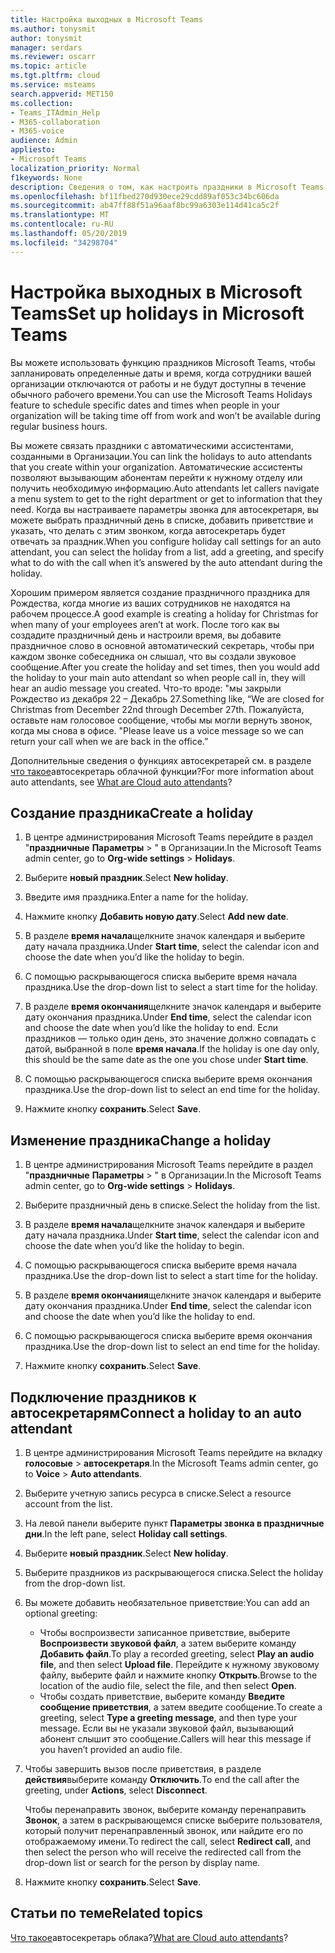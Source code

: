 ```yaml
---
title: Настройка выходных в Microsoft Teams
ms.author: tonysmit
author: tonysmit
manager: serdars
ms.reviewer: oscarr
ms.topic: article
ms.tgt.pltfrm: cloud
ms.service: msteams
search.appverid: MET150
ms.collection:
- Teams_ITAdmin_Help
- M365-collaboration
- M365-voice
audience: Admin
appliesto:
- Microsoft Teams
localization_priority: Normal
f1keywords: None
description: Сведения о том, как настроить праздники в Microsoft Teams и присоединиться к своему автосекретарь.
ms.openlocfilehash: bf11fbed270d930ece29cdd89af053c34bc606da
ms.sourcegitcommit: ab47ff88f51a96aaf8bc99a6303e114d41ca5c2f
ms.translationtype: MT
ms.contentlocale: ru-RU
ms.lasthandoff: 05/20/2019
ms.locfileid: "34298704"
---
```

# <a name="set-up-holidays-in-microsoft-teams"></a><span data-ttu-id="53cf9-103">Настройка выходных в Microsoft Teams</span><span class="sxs-lookup"><span data-stu-id="53cf9-103">Set up holidays in Microsoft Teams</span></span>

<span data-ttu-id="53cf9-104">Вы можете использовать функцию праздников Microsoft Teams, чтобы запланировать определенные даты и время, когда сотрудники вашей организации отключаются от работы и не будут доступны в течение обычного рабочего времени.</span><span class="sxs-lookup"><span data-stu-id="53cf9-104">You can use the Microsoft Teams Holidays feature to schedule specific dates and times when people in your organization will be taking time off from work and won’t be available during regular business hours.</span></span> 

<span data-ttu-id="53cf9-105">Вы можете связать праздники с автоматическими ассистентами, созданными в Организации.</span><span class="sxs-lookup"><span data-stu-id="53cf9-105">You can link the holidays to auto attendants that you create within your organization.</span></span> <span data-ttu-id="53cf9-106">Автоматические ассистенты позволяют вызывающим абонентам перейти к нужному отделу или получить необходимую информацию.</span><span class="sxs-lookup"><span data-stu-id="53cf9-106">Auto attendants let callers navigate a menu system to get to the right department or get to information that they need.</span></span> <span data-ttu-id="53cf9-107">Когда вы настраиваете параметры звонка для автосекретаря, вы можете выбрать праздничный день в списке, добавить приветствие и указать, что делать с этим звонком, когда автосекретарь будет отвечать за праздник.</span><span class="sxs-lookup"><span data-stu-id="53cf9-107">When you configure holiday call settings for an auto attendant, you can select the holiday from a list, add a greeting, and specify what to do with the call when it’s answered by the auto attendant during the holiday.</span></span>

<span data-ttu-id="53cf9-108">Хорошим примером является создание праздничного праздника для Рождества, когда многие из ваших сотрудников не находятся на рабочем процессе.</span><span class="sxs-lookup"><span data-stu-id="53cf9-108">A good example is creating a holiday for Christmas for when many of your employees aren’t at work.</span></span> <span data-ttu-id="53cf9-109">После того как вы создадите праздничный день и настроили время, вы добавите праздничное слово в основной автоматический секретарь, чтобы при каждом звонке собеседника он слышал, что вы создали звуковое сообщение.</span><span class="sxs-lookup"><span data-stu-id="53cf9-109">After you create the holiday and set times, then you would add the holiday to your main auto attendant so when people call in, they will hear an audio message you created.</span></span> <span data-ttu-id="53cf9-110">Что-то вроде: "мы закрыли Рождество из декабря 22 – Декабрь 27.</span><span class="sxs-lookup"><span data-stu-id="53cf9-110">Something like, “We are closed for Christmas from December 22nd through December 27th.</span></span> <span data-ttu-id="53cf9-111">Пожалуйста, оставьте нам голосовое сообщение, чтобы мы могли вернуть звонок, когда мы снова в офисе. "</span><span class="sxs-lookup"><span data-stu-id="53cf9-111">Please leave us a voice message so we can return your call when we are back in the office.”</span></span>

<span data-ttu-id="53cf9-112">Дополнительные сведения о функциях автосекретарей см. в разделе [что такое](what-are-phone-system-auto-attendants.md)автосекретарь облачной функции?</span><span class="sxs-lookup"><span data-stu-id="53cf9-112">For more information about auto attendants, see [What are Cloud auto attendants](what-are-phone-system-auto-attendants.md)?</span></span>  

## <a name="create-a-holiday"></a><span data-ttu-id="53cf9-113">Создание праздника</span><span class="sxs-lookup"><span data-stu-id="53cf9-113">Create a holiday</span></span>

1. <span data-ttu-id="53cf9-114">В центре администрирования Microsoft Teams перейдите в раздел "**праздничные** **Параметры** > " в Организации.</span><span class="sxs-lookup"><span data-stu-id="53cf9-114">In the Microsoft Teams admin center, go to **Org-wide settings** > **Holidays**.</span></span>

2. <span data-ttu-id="53cf9-115">Выберите **новый праздник**.</span><span class="sxs-lookup"><span data-stu-id="53cf9-115">Select **New holiday**.</span></span>

3. <span data-ttu-id="53cf9-116">Введите имя праздника.</span><span class="sxs-lookup"><span data-stu-id="53cf9-116">Enter a name for the holiday.</span></span>

4. <span data-ttu-id="53cf9-117">Нажмите кнопку **Добавить новую дату**.</span><span class="sxs-lookup"><span data-stu-id="53cf9-117">Select **Add new date**.</span></span>

5. <span data-ttu-id="53cf9-118">В разделе **время начала**щелкните значок календаря и выберите дату начала праздника.</span><span class="sxs-lookup"><span data-stu-id="53cf9-118">Under **Start time**, select the calendar icon and choose the date when you’d like the holiday to begin.</span></span>

6. <span data-ttu-id="53cf9-119">С помощью раскрывающегося списка выберите время начала праздника.</span><span class="sxs-lookup"><span data-stu-id="53cf9-119">Use the drop-down list to select a start time for the holiday.</span></span>

7. <span data-ttu-id="53cf9-120">В разделе **время окончания**щелкните значок календаря и выберите дату окончания праздника.</span><span class="sxs-lookup"><span data-stu-id="53cf9-120">Under **End time**, select the calendar icon and choose the date when you’d like the holiday to end.</span></span> <span data-ttu-id="53cf9-121">Если праздников — только один день, это значение должно совпадать с датой, выбранной в поле **время начала**.</span><span class="sxs-lookup"><span data-stu-id="53cf9-121">If the holiday is one day only, this should be the same date as the one you chose under **Start time**.</span></span>

8. <span data-ttu-id="53cf9-122">С помощью раскрывающегося списка выберите время окончания праздника.</span><span class="sxs-lookup"><span data-stu-id="53cf9-122">Use the drop-down list to select an end time for the holiday.</span></span>

9. <span data-ttu-id="53cf9-123">Нажмите кнопку **сохранить**.</span><span class="sxs-lookup"><span data-stu-id="53cf9-123">Select **Save**.</span></span>

## <a name="change-a-holiday"></a><span data-ttu-id="53cf9-124">Изменение праздника</span><span class="sxs-lookup"><span data-stu-id="53cf9-124">Change a holiday</span></span>

1. <span data-ttu-id="53cf9-125">В центре администрирования Microsoft Teams перейдите в раздел "**праздничные** **Параметры** > " в Организации.</span><span class="sxs-lookup"><span data-stu-id="53cf9-125">In the Microsoft Teams admin center, go to **Org-wide settings** > **Holidays**.</span></span>

2. <span data-ttu-id="53cf9-126">Выберите праздничный день в списке.</span><span class="sxs-lookup"><span data-stu-id="53cf9-126">Select the holiday from the list.</span></span>

3. <span data-ttu-id="53cf9-127">В разделе **время начала**щелкните значок календаря и выберите дату начала праздника.</span><span class="sxs-lookup"><span data-stu-id="53cf9-127">Under **Start time**, select the calendar icon and choose the date when you’d like the holiday to begin.</span></span>

4. <span data-ttu-id="53cf9-128">С помощью раскрывающегося списка выберите время начала праздника.</span><span class="sxs-lookup"><span data-stu-id="53cf9-128">Use the drop-down list to select a start time for the holiday.</span></span>

5. <span data-ttu-id="53cf9-129">В разделе **время окончания**щелкните значок календаря и выберите дату окончания праздника.</span><span class="sxs-lookup"><span data-stu-id="53cf9-129">Under **End time**, select the calendar icon and choose the date when you’d like the holiday to end.</span></span> 

6. <span data-ttu-id="53cf9-130">С помощью раскрывающегося списка выберите время окончания праздника.</span><span class="sxs-lookup"><span data-stu-id="53cf9-130">Use the drop-down list to select an end time for the holiday.</span></span>

7. <span data-ttu-id="53cf9-131">Нажмите кнопку **сохранить**.</span><span class="sxs-lookup"><span data-stu-id="53cf9-131">Select **Save**.</span></span>

## <a name="connect-a-holiday-to-an-auto-attendant"></a><span data-ttu-id="53cf9-132">Подключение праздников к автосекретарям</span><span class="sxs-lookup"><span data-stu-id="53cf9-132">Connect a holiday to an auto attendant</span></span>

1. <span data-ttu-id="53cf9-133">В центре администрирования Microsoft Teams перейдите на вкладку **голосовые** > **автосекретаря**.</span><span class="sxs-lookup"><span data-stu-id="53cf9-133">In the Microsoft Teams admin center, go to **Voice** > **Auto attendants**.</span></span>
2. <span data-ttu-id="53cf9-134">Выберите учетную запись ресурса в списке.</span><span class="sxs-lookup"><span data-stu-id="53cf9-134">Select a resource account from the list.</span></span>
3. <span data-ttu-id="53cf9-135">На левой панели выберите пункт **Параметры звонка в праздничные дни**.</span><span class="sxs-lookup"><span data-stu-id="53cf9-135">In the left pane, select **Holiday call settings**.</span></span>
4. <span data-ttu-id="53cf9-136">Выберите **новый праздник**.</span><span class="sxs-lookup"><span data-stu-id="53cf9-136">Select **New holiday**.</span></span>
5. <span data-ttu-id="53cf9-137">Выберите праздников из раскрывающегося списка.</span><span class="sxs-lookup"><span data-stu-id="53cf9-137">Select the holiday from the drop-down list.</span></span>
6. <span data-ttu-id="53cf9-138">Вы можете добавить необязательное приветствие:</span><span class="sxs-lookup"><span data-stu-id="53cf9-138">You can add an optional greeting:</span></span>
    - <span data-ttu-id="53cf9-139">Чтобы воспроизвести записанное приветствие, выберите **Воспроизвести звуковой файл**, а затем выберите команду **Добавить файл**.</span><span class="sxs-lookup"><span data-stu-id="53cf9-139">To play a recorded greeting, select **Play an audio file**, and then select **Upload file**.</span></span> <span data-ttu-id="53cf9-140">Перейдите к нужному звуковому файлу, выберите файл и нажмите кнопку **Открыть**.</span><span class="sxs-lookup"><span data-stu-id="53cf9-140">Browse to the location of the audio file, select the file, and then select **Open**.</span></span>
    - <span data-ttu-id="53cf9-141">Чтобы создать приветствие, выберите команду **Введите сообщение приветствия**, а затем введите сообщение.</span><span class="sxs-lookup"><span data-stu-id="53cf9-141">To create a greeting, select **Type a greeting message**, and then type your message.</span></span> <span data-ttu-id="53cf9-142">Если вы не указали звуковой файл, вызывающий абонент слышит это сообщение.</span><span class="sxs-lookup"><span data-stu-id="53cf9-142">Callers will hear this message if you haven’t provided an audio file.</span></span>
7. <span data-ttu-id="53cf9-143">Чтобы завершить вызов после приветствия, в разделе **действия**выберите команду **Отключить**.</span><span class="sxs-lookup"><span data-stu-id="53cf9-143">To end the call after the greeting, under **Actions**, select **Disconnect**.</span></span> 

    <span data-ttu-id="53cf9-144">Чтобы перенаправить звонок, выберите команду перенаправить **Звонок**, а затем в раскрывающемся списке выберите пользователя, который получит перенаправленный звонок, или найдите его по отображаемому имени.</span><span class="sxs-lookup"><span data-stu-id="53cf9-144">To redirect the call, select **Redirect call**, and then select the person who will receive the redirected call from the drop-down list or search for the person by display name.</span></span>
8. <span data-ttu-id="53cf9-145">Нажмите кнопку **сохранить**.</span><span class="sxs-lookup"><span data-stu-id="53cf9-145">Select **Save**.</span></span>

## <a name="related-topics"></a><span data-ttu-id="53cf9-146">Статьи по теме</span><span class="sxs-lookup"><span data-stu-id="53cf9-146">Related topics</span></span>

<span data-ttu-id="53cf9-147">[Что такое](what-are-phone-system-auto-attendants.md)автосекретарь облака?</span><span class="sxs-lookup"><span data-stu-id="53cf9-147">[What are Cloud auto attendants](what-are-phone-system-auto-attendants.md)?</span></span>